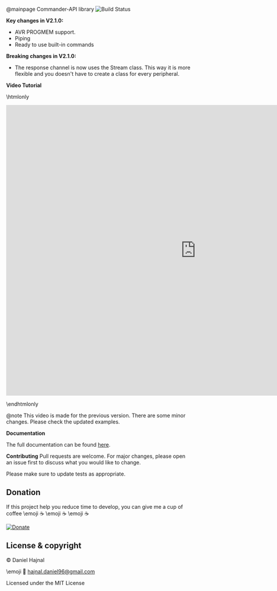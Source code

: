 @mainpage Commander-API library
![Build Status](https://github.com/dani007200964/Commander-API/actions/workflows/compile-examples.yml/badge.svg?branch=main)

__Key changes in V2.1.0:__
* AVR PROGMEM support.
* Piping
* Ready to use built-in commands

__Breaking changes in V2.1.0:__
* The response channel is now uses the Stream class.
  This way it is more flexible and you doesn't have to
  create a class for every peripheral.

__Video Tutorial__

\htmlonly


<iframe width="1024" height="786" src="https://www.youtube.com/embed/O2su8kXg1X8" title="YouTube video player" frameborder="0" allow="accelerometer; autoplay; clipboard-write; encrypted-media; gyroscope; picture-in-picture" allowfullscreen></iframe>

\endhtmlonly

@note This video is made for the previous version. There are some minor changes. Please check the updated examples.

__Documentation__

The full documentation can be found [here](https://dani007200964.github.io/Commander-API/html/index.html).

__Contributing__
Pull requests are welcome. For major changes, please open an issue first to discuss what you would like to change.

Please make sure to update tests as appropriate.

## Donation
If this project help you reduce time to develop, you can give me a cup of coffee \emoji :coffee: \emoji :coffee: \emoji :coffee:

[![Donate](https://img.shields.io/badge/Donate-PayPal-green.svg)](https://www.paypal.com/donate?hosted_button_id=YFGZD78H6K2CS)

## License & copyright
© Daniel Hajnal

\emoji :email: hajnal.daniel96@gmail.com

Licensed under the MIT License
